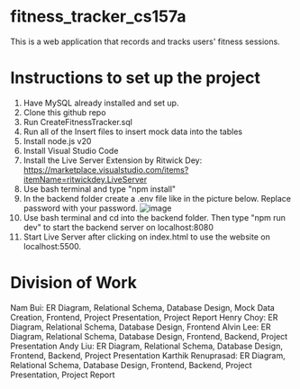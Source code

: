 # fitness_tracker_cs157a
This is a web application that records and tracks users' fitness sessions.

# Instructions to set up the project
1. Have MySQL already installed and set up.
3. Clone this github repo
4. Run CreateFitnessTracker.sql
5. Run all of the Insert files to insert mock data into the tables
6. Install node.js v20
7. Install Visual Studio Code
8. Install the Live Server Extension by Ritwick Dey: https://marketplace.visualstudio.com/items?itemName=ritwickdey.LiveServer
9. Use bash terminal and type "npm install"
10. In the backend folder create a .env file like in the picture below. Replace password with your password. ![image](https://github.com/HowlinWaters/fitness_tracker_cs157a/assets/95559518/aa2f8484-4301-4617-92eb-965b526f4961)
11. Use bash terminal and cd into the backend folder. Then type "npm run dev" to start the backend server on localhost:8080
12. Start Live Server after clicking on index.html to use the website on localhost:5500. 

# Division of Work
Nam Bui: 
ER Diagram, Relational Schema, Database Design, Mock Data Creation, Frontend, Project Presentation, Project Report
Henry Choy: 
ER Diagram, Relational Schema, Database Design, Frontend
Alvin Lee: 
ER Diagram, Relational Schema, Database Design, Frontend, Backend, Project Presentation
Andy Liu: 
ER Diagram, Relational Schema, Database Design, Frontend, Backend, Project Presentation
Karthik Renuprasad: 
ER Diagram, Relational Schema, Database Design, Frontend, Backend, Project Presentation, Project Report
